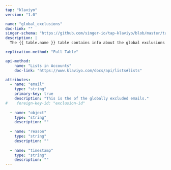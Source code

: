 ```yaml
---
tap: "klaviyo"
version: "1.0"

name: "global_exclusions"
doc-link: ""
singer-schema: "https://github.com/singer-io/tap-klaviyo/blob/master/tap_klaviyo/schemas/global_exclusions.json"
description: |
  The {{ table.name }} table contains info about the global exclusions in your {{ integration.display_name }} account.

replication-method: "Full Table"

api-method:
    name: "Lists in Accounts"
    doc-link: "https://www.klaviyo.com/docs/api/lists#lists"

attributes:
  - name: "email"
    type: "string"
    primary-key: true
    description: "This is the of the globally excluded emails."
#    foreign-key-id: "exclusion-id"
  
  - name: "object"
    type: "string"
    description: ""
  
  - name: "reason"
    type: "string"
    description: ""
  
  - name: "timestamp"
    type: "string"
    description: ""
---
```

